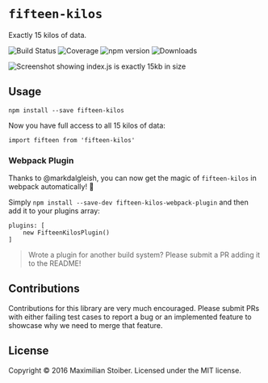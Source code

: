 # `fifteen-kilos`

Exactly 15 kilos of data.

![Build Status](https://img.shields.io/badge/build-15%20kilos-brightgreen.svg) ![Coverage](https://img.shields.io/badge/coverage-15k-brightgreen.svg) ![npm version](https://img.shields.io/badge/npm-v15.kilos-blue.svg?style=flat-square) ![Downloads](https://img.shields.io/badge/downloads-15k-green.svg)

![Screenshot showing index.js is exactly 15kb in size](http://imgur.com/j0QZcIM.jpg)

## Usage

```
npm install --save fifteen-kilos
```

Now you have full access to all 15 kilos of data:

```JS
import fifteen from 'fifteen-kilos'
```

### Webpack Plugin

Thanks to @markdalgleish, you can now get the magic of `fifteen-kilos` in webpack automatically! 🎉

Simply `npm install --save-dev fifteen-kilos-webpack-plugin` and then add it to your plugins array:

```JS
plugins: [
	new FifteenKilosPlugin()
]
```

> Wrote a plugin for another build system? Please submit a PR adding it to the README!

## Contributions

Contributions for this library are very much encouraged. Please submit PRs with either failing test cases to report a bug or an implemented feature to showcase why we need to merge that feature.

## License

Copyright © 2016 Maximilian Stoiber. Licensed under the MIT license.
